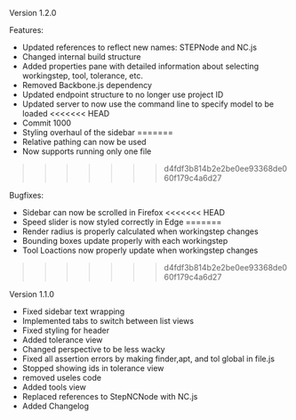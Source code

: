 Version 1.2.0

Features:

- Updated references to reflect new names: STEPNode and NC.js
- Changed internal build structure
- Added properties pane with detailed information about selecting workingstep, tool, tolerance, etc.
- Removed Backbone.js dependency
- Updated endpoint structure to no longer use project ID
- Updated server to now use the command line to specify model to be loaded
<<<<<<< HEAD
- Commit 1000
- Styling overhaul of the sidebar
=======
- Relative pathing can now be used
- Now supports running only one file
>>>>>>> d4fdf3b814b2e2be0ee93368de060f179c4a6d27

Bugfixes:

- Sidebar can now be scrolled in Firefox
<<<<<<< HEAD
- Speed slider is now styled correctly in Edge
=======
- Render radius is properly calculated when workingstep changes
- Bounding boxes update properly with each workingstep
- Tool Loactions now properly update when workingstep changes
>>>>>>> d4fdf3b814b2e2be0ee93368de060f179c4a6d27

Version 1.1.0

- Fixed sidebar text wrapping
- Implemented tabs to switch between list views
- Fixed styling for header
- Added tolerance view
- Changed perspective to be less wacky
- Fixed all assertion errors by making finder,apt, and tol global in file.js
- Stopped showing ids in tolerance view
- removed useles code
- Added tools view
- Replaced references to StepNCNode with NC.js
- Added Changelog
